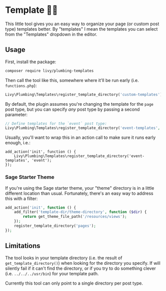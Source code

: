 # Template 👩‍🔧

This little tool gives you an easy way to organize your page (or custom post type) templates better. By "templates" I mean the templates you can select from the "Templates" dropdown in the editor.

## Usage

First, install the package:

```bash
composer require livy/plumbing-templates
```

Then call the tool like this, somewhere where it'll be run early (i.e. `functions.php`):

```php
Livy\Plumbing\Templates\register_template_directory('custom-templates');
```

By default, the plugin assumes you're changing the template for the `page` post type, but you can specify _any_ post type by passing a second parameter:

```php
// Define templates for the `event` post type:
Livy\Plumbing\Templates\register_template_directory('event-templates', 'event');
```

Usually, you'll want to wrap this in an action call to make sure it runs early enough, i.e.:

```
add_action('init', function () {
    Livy\Plumbing\Templates\register_template_directory('event-templates', 'event');
});
```

### Sage Starter Theme

If you're using the Sage starter theme, your "theme" directory is in a little different location than usual. Fortunately, there's an easy way to address this with a filter:

```php
add_action('init', function () {
    add_filter('template-dir/theme-directory', function ($dir) {
        return get_theme_file_path('/resources/views');
    });
    register_template_directory('pages');
});
```



## Limitations

The tool looks in your template directory (i.e. the result of `get_template_directory()`) when looking for the directory you specify. If will silently fail if it can't find the directory, or if you try to do something clever (i.e. `../../../usr/bin`) for your template path.

Currently this tool can only point to a single directory per post type.
